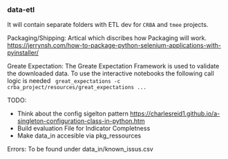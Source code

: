 ### data-etl

It will contain separate folders with ETL dev for `CRBA` and `tmee` projects.

Packaging/Shipping: 
Artical which discribes how Packaging will work. 
https://jerrynsh.com/how-to-package-python-selenium-applications-with-pyinstaller/

Greate Expectation: 
The Greate Expectation Framework is used to validate the downloaded data. 
To use the interactive notebooks the following call logic is needed 
`` great_expectations -c crba_project/resources/great_expectations ...``



TODO: 
- Think about the config sigelton pattern https://charlesreid1.github.io/a-singleton-configuration-class-in-python.htm
- Build evaluation File for Indicator Completness
- Make data_in accesible via pkg_ressources

Errors: 
To be found under data_in/known_issus.csv